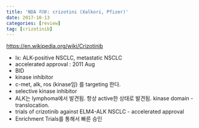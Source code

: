 ```yaml
---
title: 'NDA 리뷰: crizotini (Xalkori, Pfizer)'
date: 2017-10-13
categories: [review]
tag: [crizotinib]
---
```


<https://en.wikipedia.org/wiki/Crizotinib>

- Ix: ALK-positive NSCLC, metastatic NSCLC
- accelerated approval : 2011 Aug
- BID
- kinase inhibitor
- c-met, alk, ros (kinase임) 를 targeting 한다.
- selective kinase inhibitor
- ALK는 lymphoma에서 발견됨. 항상 active한 상태로 발견됨. kinase domain - translocation.
- trials of crizotinib against ELM4-ALK NSCLC - accelerated approval
- Enrichment Trials를 통해서 빠른 승인

